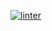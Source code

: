  [![linter](https://github.com/<shehnila>/<unit-3-02>/workflows/linter/badge.svg)](https://github.com/marketplace/actions/super-linter)
